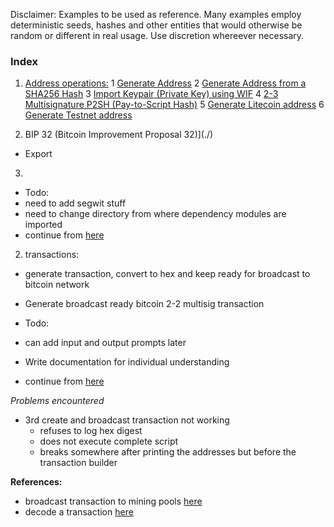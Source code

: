 Disclaimer:
Examples to be used as reference.
Many examples employ deterministic seeds, hashes and other entities that would otherwise be random or different in real usage.
Use discretion whereever necessary.


### Index
1. [Address operations:](./address-operations)
  1 [Generate Address](./1.genAddress.js)
  2 [Generate Address from a SHA256 Hash](./2.genAddress-fromSHA256-Hash.js)
  3 [Import Keypair (Private Key) using WIF](./3.import-Keypair-Via-WIF.js)
  4 [2-3 Multisignature P2SH (Pay-to-Script Hash)](./4.2-3-multisig-p2sh-address.js)
  5 [Generate Litecoin address](./genLiteAddress.js)
  6 [Generate Testnet address](./genTestnetaddres.js)
  
2. BIP 32 (Bitcoin Improvement Proposal 32)](./)
  - Export
3. 

  - Todo:
  - need to add segwit stuff
  - need to change directory from where dependency modules are imported
  - continue from [here](https://github.com/bitcoinjs/bitcoinjs-lib/blob/5b0ccb6f68ed9189dc3e382d78e108046974910f/test/integration/addresses.js#L50)

2. transactions:
  - generate transaction, convert to hex and keep ready for broadcast to bitcoin network
  - Generate broadcast ready bitcoin 2-2 multisig transaction

  - Todo:
  - can add input and output prompts later
  - Write documentation for individual understanding
  - continue from [here](https://github.com/bitcoinjs/bitcoinjs-lib/blob/5b0ccb6f68ed9189dc3e382d78e108046974910f/test/integration/transactions.js#L45)


*Problems encountered*
- 3rd create and broadcast transaction not working
  - refuses to log hex digest
  - does not execute complete script
  - breaks somewhere after printing the addresses but before the transaction builder


**References:**
- broadcast transaction to mining pools [here](https://blockchain.info/pushtx)
- decode a transaction [here](https://blockchain.info/decode-tx)

